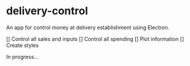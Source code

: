 # delivery-control
An app for control money at delivery establishment using Electron.

[] Control all sales and inputs
[] Control all spending
[] Plot information
[] Create styles

In progress...